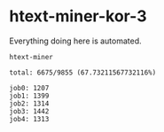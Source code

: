# htext-miner-kor-3

Everything doing here is automated.

```
htext-miner

total: 6675/9855 (67.73211567732116%)

job0: 1207
job1: 1399
job2: 1314
job3: 1442
job4: 1313
```